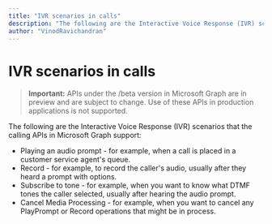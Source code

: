 ```yaml
---
title: "IVR scenarios in calls"
description: "The following are the Interactive Voice Response (IVR) scenarios that the calling APIs in Microsoft Graph support:"
author: "VinodRavichandran"
---
```


# IVR scenarios in calls

> **Important:** APIs under the /beta version in Microsoft Graph are in preview and are subject to change. Use of these APIs in production applications is not supported.

The following are the Interactive Voice Response (IVR) scenarios that the calling APIs in Microsoft Graph support:

- Playing an audio prompt - for example, when a call is placed in a customer service agent's queue.
- Record - for example, to record the caller's audio, usually after they heard a prompt with options.
- Subscribe to tone - for example, when you want to know what DTMF tones the caller selected, usually after hearing the audio prompt.
- Cancel Media Processing - for example, when you want to cancel any PlayPrompt or Record operations that might be in process.
